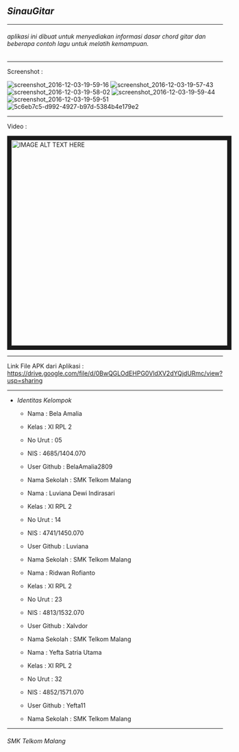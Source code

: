 ## *__SinauGitar__*
-------------------------------------------------------
###### aplikasi ini dibuat untuk menyediakan informasi dasar chord gitar dan beberapa contoh lagu untuk melatih kemampuan.
-------------------------------------------------------

Screenshot :

![screenshot_2016-12-03-19-59-16](https://cloud.githubusercontent.com/assets/22131343/20859519/2fe48f30-b994-11e6-92e1-59e1492b66ab.png)
![screenshot_2016-12-03-19-57-43](https://cloud.githubusercontent.com/assets/22131343/20859522/2ff4922c-b994-11e6-957b-1730aeea4854.png)
![screenshot_2016-12-03-19-58-02](https://cloud.githubusercontent.com/assets/22131343/20859518/2fda20ae-b994-11e6-95df-567bfe28a527.png)
![screenshot_2016-12-03-19-59-44](https://cloud.githubusercontent.com/assets/22131343/20859520/2fea5e7e-b994-11e6-9447-12f1d4bf0a53.png)
![screenshot_2016-12-03-19-59-51](https://cloud.githubusercontent.com/assets/22131343/20859521/2ff050b8-b994-11e6-8e15-ccbb48e09f20.png)
![5c6eb7c5-d992-4927-b97d-5384b4e179e2](https://cloud.githubusercontent.com/assets/22131343/20859740/c4f05dca-b999-11e6-9829-0cd81f620857.jpg)

-------------------------------------------------------

Video :

<a href="http://www.youtube.com/watch?feature=player_embedded&v=8IEfaCQP83g
" target="_blank"><img src="http://img.youtube.com/vi/8IEfaCQP83g/0.jpg" 
alt="IMAGE ALT TEXT HERE" width="640" height="480" border="10" /></a>


-------------------------------------------------------

Link File APK dari Aplikasi :
https://drive.google.com/file/d/0BwQGLOdEHPG0VldXV2dYQjdURmc/view?usp=sharing

-------------------------------------------------------

* *Identitas Kelompok* 
  * Nama          : Bela Amalia
  * Kelas         : XI RPL 2
  * No Urut       : 05
  * NIS           : 4685/1404.070
  * User Github   : BelaAmalia2809
  * Nama Sekolah  : SMK Telkom Malang
  
  
  * Nama          : Luviana Dewi Indirasari
  * Kelas         : XI RPL 2
  * No Urut       : 14
  * NIS           : 4741/1450.070
  * User Github   : Luviana
  * Nama Sekolah  : SMK Telkom Malang
  
  
  * Nama          : Ridwan Rofianto
  * Kelas         : XI RPL 2
  * No Urut       : 23
  * NIS           : 4813/1532.070
  * User Github   : Xalvdor
  * Nama Sekolah  : SMK Telkom Malang
  
  
  * Nama          : Yefta Satria Utama
  * Kelas         : XI RPL 2
  * No Urut       : 32
  * NIS           : 4852/1571.070
  * User Github   : Yefta11
  * Nama Sekolah  : SMK Telkom Malang
  
-------------------------------------------------------

###### *SMK Telkom Malang*
